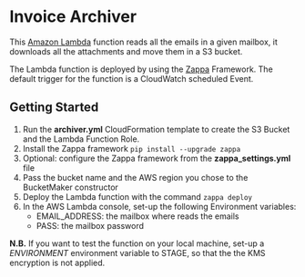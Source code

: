 # Invoice Archiver

This [Amazon Lambda] function reads all the emails in a given mailbox, it downloads all the attachments and move them in a S3 bucket.

The Lambda function is deployed by using the [Zappa] Framework.
The default trigger for the function is a CloudWatch scheduled Event.

[Amazon Lambda]: https://aws.amazon.com/lambda/
[Zappa]: https://www.zappa.io/

## Getting Started

1. Run the **archiver.yml** CloudFormation template to create the S3 Bucket and the Lambda Function Role.
2. Install the Zappa framework `pip install --upgrade zappa`
3. Optional: configure the Zappa framework from the **zappa_settings.yml** file
4. Pass the bucket name and the AWS region you chose to the BucketMaker constructor
5. Deploy the Lambda function with the command `zappa deploy`
6. In the AWS Lambda console, set-up the following Environment variables:
    - EMAIL_ADDRESS: the mailbox where reads the emails
    - PASS: the mailbox password

**N.B.** If you want to test the function on your local machine, set-up a *ENVIRONMENT* environment variable to STAGE, so that the the KMS encryption is not applied.